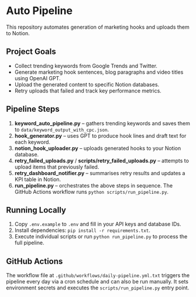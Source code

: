 # Auto Pipeline

This repository automates generation of marketing hooks and uploads them to Notion.

## Project Goals
- Collect trending keywords from Google Trends and Twitter.
- Generate marketing hook sentences, blog paragraphs and video titles using OpenAI GPT.
- Upload the generated content to specific Notion databases.
- Retry uploads that failed and track key performance metrics.

## Pipeline Steps
1. **keyword_auto_pipeline.py** – gathers trending keywords and saves them to `data/keyword_output_with_cpc.json`.
2. **hook_generator.py** – uses GPT to produce hook lines and draft text for each keyword.
3. **notion_hook_uploader.py** – uploads generated hooks to your Notion database.
4. **retry_failed_uploads.py** / **scripts/retry_failed_uploads.py** – attempts to upload items that previously failed.
5. **retry_dashboard_notifier.py** – summarises retry results and updates a KPI table in Notion.
6. **run_pipeline.py** – orchestrates the above steps in sequence. The GitHub Actions workflow runs `python scripts/run_pipeline.py`.

## Running Locally
1. Copy `.env.example` to `.env` and fill in your API keys and database IDs.
2. Install dependencies: `pip install -r requirements.txt`.
3. Execute individual scripts or run `python run_pipeline.py` to process the full pipeline.

## GitHub Actions
The workflow file at `.github/workflows/daily-pipeline.yml.txt` triggers the pipeline every day via a cron schedule and can also be run manually. It sets environment secrets and executes the `scripts/run_pipeline.py` entry point.

